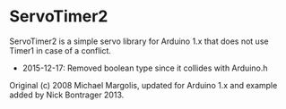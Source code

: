 ServoTimer2
===========

ServoTimer2 is a simple servo library for Arduino 1.x that does not use Timer1 in case of a conflict.

 * 2015-12-17: Removed boolean type since it collides with Arduino.h

Original (c) 2008 Michael Margolis, updated for Arduino 1.x and example added by Nick Bontrager 2013.


